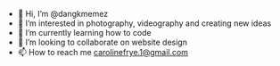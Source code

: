 - 👋 Hi, I’m @dangkmemez
- 👀 I’m interested in photography, videography and creating new ideas
- 🌱 I’m currently learning how to code
- 💞️ I’m looking to collaborate on website design 
- 📫 How to reach me carolinefrye.1@gmail.com

<!---
dangkmemez/dangkmemez is a ✨ special ✨ repository because its `README.md` (this file) appears on your GitHub profile.
You can click the Preview link to take a look at your changes.
--->
